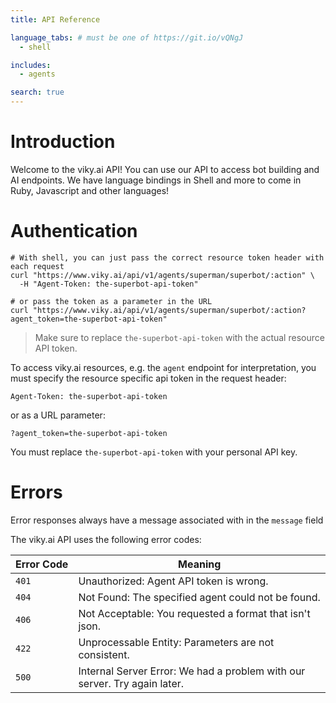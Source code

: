 ```yaml
---
title: API Reference

language_tabs: # must be one of https://git.io/vQNgJ
  - shell

includes:
  - agents

search: true
---
```


# Introduction

Welcome to the viky.ai API! You can use our API to access bot building and AI endpoints.
We have language bindings in Shell and more to come in Ruby, Javascript and other languages!

# Authentication

```shell
# With shell, you can just pass the correct resource token header with each request
curl "https://www.viky.ai/api/v1/agents/superman/superbot/:action" \
  -H "Agent-Token: the-superbot-api-token"

# or pass the token as a parameter in the URL
curl "https://www.viky.ai/api/v1/agents/superman/superbot/:action?agent_token=the-superbot-api-token"
```

> Make sure to replace `the-superbot-api-token` with the actual resource API token.

To access viky.ai resources, e.g. the `agent` endpoint for interpretation, you must specify the resource specific api token in the request header:

`Agent-Token: the-superbot-api-token`

or as a URL parameter:

`?agent_token=the-superbot-api-token`

<aside class="notice">
  You must replace <code>the-superbot-api-token</code> with your personal API key.
</aside>

# Errors

<aside class="notice">
  Error responses always have a message associated with in the <code>message</code> field
</aside>

The viky.ai API uses the following error codes:

<table>
  <thead>
    <tr>
      <th>Error&nbsp;Code</th>
      <th>Meaning</th>
    </tr>
  </thead>
  <tbody>
    <tr>
      <td><code>401</code></td>
      <td>Unauthorized: Agent API token is wrong.</td>
    </tr>
    <tr>
      <td><code>404</code></td>
      <td>Not Found: The specified agent could not be found.</td>
    </tr>
    <tr>
      <td><code>406</code></td>
      <td>Not Acceptable: You requested a format that isn't json.</td>
    </tr>
    <tr>
      <td><code>422</code></td>
      <td>Unprocessable Entity: Parameters are not consistent.</td>
    </tr>
    <tr>
      <td><code>500</code></td>
      <td>Internal Server Error: We had a problem with our server. Try again later.</td>
    </tr>
  </tbody>
</table>
